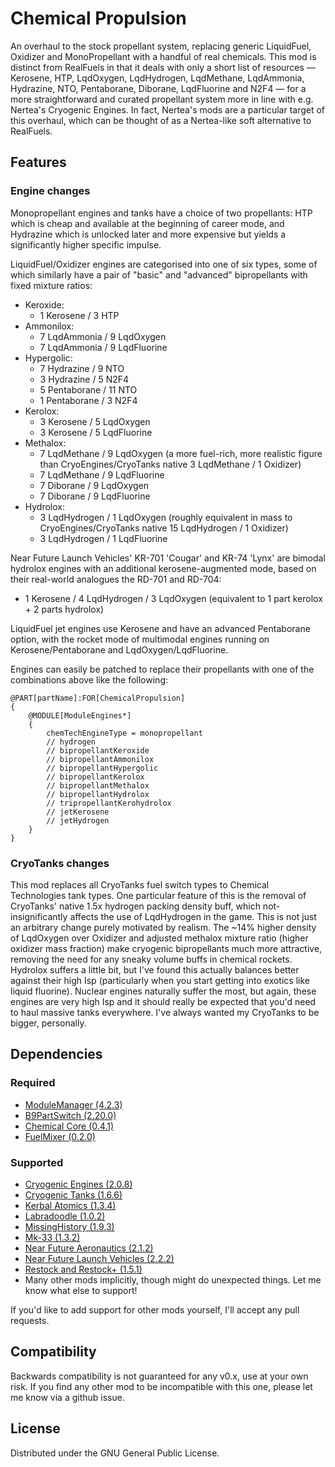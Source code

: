 # Chemical Propulsion
An overhaul to the stock propellant system, replacing generic LiquidFuel, Oxidizer and MonoPropellant with a handful of real chemicals.
This mod is distinct from RealFuels in that it deals with only a short list of resources — Kerosene, HTP, LqdOxygen, LqdHydrogen, LqdMethane, LqdAmmonia, Hydrazine, NTO, Pentaborane, Diborane, LqdFluorine and N2F4 — for a more straightforward and curated propellant system more in line with e.g. Nertea's Cryogenic Engines. In fact, Nertea's mods are a particular target of this overhaul, which can be thought of as a Nertea-like soft alternative to RealFuels.

## Features
### Engine changes
Monopropellant engines and tanks have a choice of two propellants: HTP which is cheap and available at the beginning of career mode, and Hydrazine which is unlocked later and more expensive but yields a significantly higher specific impulse.

LiquidFuel/Oxidizer engines are categorised into one of six types, some of which similarly have a pair of "basic" and "advanced" bipropellants with fixed mixture ratios:
- Keroxide:
  - 1 Kerosene / 3 HTP
- Ammonilox:
  - 7 LqdAmmonia / 9 LqdOxygen
  - 7 LqdAmmonia / 9 LqdFluorine
- Hypergolic:
  - 7 Hydrazine / 9 NTO
  - 3 Hydrazine / 5 N2F4
  - 5 Pentaborane / 11 NTO
  - 1 Pentaborane / 3 N2F4
- Kerolox:
  - 3 Kerosene / 5 LqdOxygen
  - 3 Kerosene / 5 LqdFluorine
- Methalox:
  - 7 LqdMethane / 9 LqdOxygen (a more fuel-rich, more realistic figure than CryoEngines/CryoTanks native 3 LqdMethane / 1 Oxidizer)
  - 7 LqdMethane / 9 LqdFluorine
  - 7 Diborane / 9 LqdOxygen
  - 7 Diborane / 9 LqdFluorine
- Hydrolox:
  - 3 LqdHydrogen / 1 LqdOxygen (roughly equivalent in mass to CryoEngines/CryoTanks native 15 LqdHydrogen / 1 Oxidizer)
  - 3 LqdHydrogen / 1 LqdFluorine

Near Future Launch Vehicles' KR-701 'Cougar' and KR-74 'Lynx' are bimodal hydrolox engines with an additional kerosene-augmented mode, based on their real-world analogues the RD-701 and RD-704:
  - 1 Kerosene / 4 LqdHydrogen / 3 LqdOxygen (equivalent to 1 part kerolox + 2 parts hydrolox)

LiquidFuel jet engines use Kerosene and have an advanced Pentaborane option, with the rocket mode of multimodal engines running on Kerosene/Pentaborane and LqdOxygen/LqdFluorine.

Engines can easily be patched to replace their propellants with one of the combinations above like the following:
```
@PART[partName]:FOR[ChemicalPropulsion]
{
	@MODULE[ModuleEngines*]
	{
		chemTechEngineType = monopropellant
		// hydrogen
		// bipropellantKeroxide
		// bipropellantAmmonilox
		// bipropellantHypergolic
		// bipropellantKerolox
		// bipropellantMethalox
		// bipropellantHydrolox
		// tripropellantKerohydrolox
		// jetKerosene
		// jetHydrogen
	}
}
```
### CryoTanks changes
This mod replaces all CryoTanks fuel switch types to Chemical Technologies tank types. One particular feature of this is the removal of CryoTanks' native 1.5x hydrogen packing density buff, which not-insignificantly affects the use of LqdHydrogen in the game. This is not just an arbitrary change purely motivated by realism. The ~14% higher density of LqdOxygen over Oxidizer and adjusted methalox mixture ratio (higher oxidizer mass fraction) make cryogenic bipropellants much more attractive, removing the need for any sneaky volume buffs in chemical rockets. Hydrolox suffers a little bit, but I've found this actually balances better against their high Isp (particularly when you start getting into exotics like liquid fluorine). Nuclear engines naturally suffer the most, but again, these engines are very high Isp and it should really be expected that you'd need to haul massive tanks everywhere. I've always wanted my CryoTanks to be bigger, personally.

## Dependencies
### Required
- [ModuleManager (4.2.3)](https://github.com/sarbian/ModuleManager)
- [B9PartSwitch (2.20.0)](https://github.com/blowfishpro/B9PartSwitch)
- [Chemical Core (0.4.1)](https://github.com/CharleRoger/ChemicalCore)
- [FuelMixer (0.2.0)](https://github.com/CharleRoger/FuelMixer)
### Supported
- [Cryogenic Engines (2.0.8)](https://github.com/post-kerbin-mining-corporation/CryoEngines)
- [Cryogenic Tanks (1.6.6)](https://github.com/post-kerbin-mining-corporation/CryoTanks)
- [Kerbal Atomics (1.3.4)](https://github.com/post-kerbin-mining-corporation/KerbalAtomics)
- [Labradoodle (1.0.2)](https://github.com/CharleRoger/Labradoodle)
- [MissingHistory (1.9.3)](https://spacedock.info/mod/1743/MissingHistory)
- [Mk-33 (1.3.2)](https://github.com/Angel-125/Mk-33)
- [Near Future Aeronautics (2.1.2)](https://github.com/post-kerbin-mining-corporation/NearFutureAeronautics)
- [Near Future Launch Vehicles (2.2.2)](https://github.com/post-kerbin-mining-corporation/NearFutureLaunchVehicles)
- [Restock and Restock+ (1.5.1)](https://github.com/PorktoberRevolution/ReStocked)
- Many other mods implicitly, though might do unexpected things. Let me know what else to support!

If you'd like to add support for other mods yourself, I'll accept any pull requests.

## Compatibility
Backwards compatibility is not guaranteed for any v0.x, use at your own risk. If you find any other mod to be incompatible with this one, please let me know via a github issue.

## License
Distributed under the GNU General Public License.
